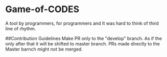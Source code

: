 # Game-of-CODES
A tool by programmers, for programmers and It was hard to think of third line of rhythm.

##Contribution Guidelines
Make PR only to the "develop" branch. As if the only after that it will be shifted to master branch. PRs made directly to the Master barnch might not be merged. 
